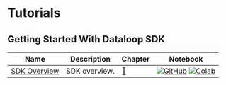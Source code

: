 # Tutorials

## Getting Started With Dataloop SDK
| Name | Description | Chapter | Notebook |
| --- | --- | --- | --- |
| [SDK Overview](getting_started/sdk_overview/chapter.md) | SDK overview. | [:book:](tutorials/getting_started/sdk_overview/chapter.md) | [![GitHub](https://badgen.net/badge/icon/github?icon=github&label)](tutorials/getting_started/sdk_overview/chapter.ipynb) [![Colab](https://colab.research.google.com/assets/colab-badge.svg)](tutorials/getting_started/sdk_overview/chapter.ipynb) |